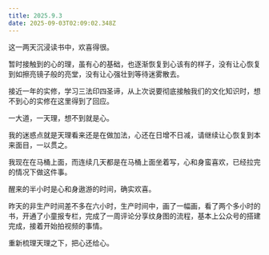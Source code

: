 ```yaml
---
title: 2025.9.3
date: 2025-09-03T02:09:02.348Z
---
```


这一两天沉浸读书中，欢喜得很。

暂时接触到的心的理，虽有心的基础，也逐渐恢复到心该有的样子，没有让心恢复到如擦亮镜子般的亮堂，没有让心强壮到等待迷雾散去。

接近一年的实修，学习三法印四圣谛，从上次说要彻底接触我们的文化知识时，想不到心的实修在这里得到了回应。

一大道，一天理，想不到就是心。

我的迷惑点就是天理看来还是在做加法，心还在日增不日减，请继续让心恢复到本来面目，一以贯之。

我现在在马桶上面，而连续几天都是在马桶上面坐着写，心和身蛮喜欢，已经拉完的情况下做这件事。

醒来的半小时是心和身遨游的时间，确实欢喜。

昨天的非生产时间差不多在六小时，生产时间中，画了一幅画，看了两个多小时的书，开通了小童报专栏，完成了一周评论分享纹身图的流程，基本上公众号的搭建完成，接着开始拍视频的事情。

重新梳理天理之下，把心还给心。

